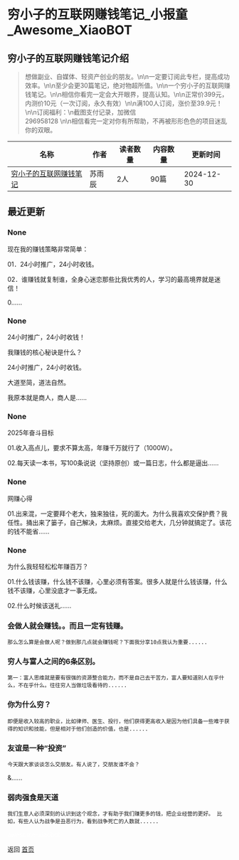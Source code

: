 # 穷小子的互联网赚钱笔记_小报童_Awesome_XiaoBOT

## 穷小子的互联网赚钱笔记介绍
> 想做副业、自媒体、轻资产创业的朋友。\n\n一定要订阅此专栏，提高成功效率。\n\n至少会更30篇笔记，绝对物超所值。\n\n一个穷小子的互联网赚钱笔记。\n\n相信你看完一定会大开眼界，提高认知。\n\n正常价399元，内测价10元（一次订阅，永久有效）\n\n满100人订阅，涨价至39.9元！\n\n订阅福利：\n截图支付记录，加微信  
296958128 \n\n相信看完一定对你有所帮助，不再被形形色色的项目迷乱你的双眼。  
  


|名称|作者|读者数量|内容数量|更新时间|
|---|---|---|---|---|
|[穷小子的互联网赚钱笔记](https://xiaobot.net/p/suyuchenbiji?refer=0b133df9-27dc-423b-8101-639049001c13)|苏雨辰|2人|90篇|2024-12-30|

## 最近更新
### None

现在我的赚钱策略非常简单：

01．24小时推广，24小时收钱。

02．谁赚钱就复制谁，全身心迷恋那些比我优秀的人，学习的最高境界就是迷信！

0......

### None

24小时推广，24小时收钱！

我赚钱的核心秘诀是什么？

24小时推广，24小时收钱。

大道至简，道法自然。

我原本就是商人，商人是......

### None

2025年奋斗目标

01.收入高点儿，要求不算太高，年赚千万就行了（1000W）。

02.每天读一本书，写100条说说（坚持原创）或一篇日志，什么都是逼出......

### None

网赚心得

01.出来混，一定要拜个老大，独来独往，死的面大。为什么我喜欢交保护费？我任性。捅出来了篓子，自己解决，太麻烦。直接交给老大，几分钟就搞定了。该花的钱不能省......

### None

为什么我轻轻松松年赚百万？

01.什么钱该赚，什么钱不该赚，心里必须有答案。很多人就是什么钱该赚，什么钱不该赚，心里没底才一事无成。

02.什么时候该送礼......

### 会做人就会赚钱。。而且一定有钱赚。

    

    那么怎么算是会做人呢？做到那几点就会赚钱呢？下面我分享10点我认为重要......

### 穷人与富人之间的6条区别。



    第一：富人思维就是要有很强的资源整合能力，而不是自己去干苦力，富人要知道别人在乎什么，不在乎什么。往往穷人当做垃圾看待的......

### 你为什么穷？

    即便是收入较高的职业，比如律师、医生、投行，他们获得更高收入是因为他们具备一些难于获得的知识和技能，但是相对于他们创造的价值，也是......

### 友谊是一种“投资”



    今天跟大家谈谈怎么交朋友。有人说了，交朋友谁不会？



 &......

### 弱肉强食是天道

    我们生意人必须深刻的认识到这个观念，才有助于我们赚更多的钱，把企业经营的更好。 比如，有些人认为战争是丑恶行为，看到战争死亡的人数就......


<a href="https://github.com/Reno9527/awesome-xiaobot" style="color: white; text-decoration: none;">awesome-xiaobot</a>

返回 [首页](../README.md)
